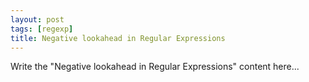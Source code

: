 ```yaml
---
layout: post
tags: [regexp]
title: Negative lookahead in Regular Expressions
---
```


Write the "Negative lookahead in Regular Expressions" content here...
